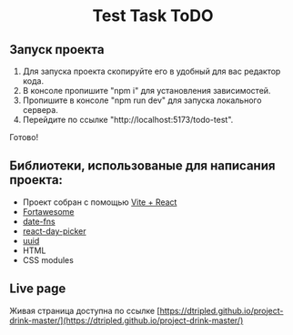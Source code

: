 <h1 align="center">Test Task ToDO</h1>
<h2 align="center">

## Запуск проекта

1. Для запуска проекта скопируйте его в удобный для вас редактор кода.
2. В консоле пропишите "npm i" для установления зависимостей.
3. Пропишите в консоле "npm run dev" для запуска локального сервера.
4. Перейдите по ссылке "http://localhost:5173/todo-test".

Готово!

## Библиотеки, использованые для написания проекта:

- Проект собран с помощью [Vite + React](https://github.com/vitejs/vite)
- [Fortawesome](https://fortawesome.com/)
- [date-fns](https://date-fns.org/)
- [react-day-picker](https://react-day-picker.js.org/)
- [uuid](https://www.npmjs.com/package/uuid)
- HTML
- CSS modules

## Live page

Живая страница доступна по ссылке [https://dtripled.github.io/project-drink-master/](https://dtripled.github.io/project-drink-master/)
